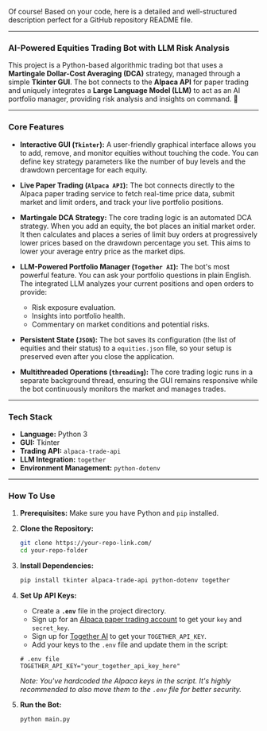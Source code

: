 Of course\! Based on your code, here is a detailed and well-structured description perfect for a GitHub repository README file.

-----

### AI-Powered Equities Trading Bot with LLM Risk Analysis

This project is a Python-based algorithmic trading bot that uses a **Martingale Dollar-Cost Averaging (DCA)** strategy, managed through a simple **Tkinter GUI**. The bot connects to the **Alpaca API** for paper trading and uniquely integrates a **Large Language Model (LLM)** to act as an AI portfolio manager, providing risk analysis and insights on command. 🤖

-----

### Core Features

  * **Interactive GUI (`Tkinter`):** A user-friendly graphical interface allows you to add, remove, and monitor equities without touching the code. You can define key strategy parameters like the number of buy levels and the drawdown percentage for each equity.

  * **Live Paper Trading (`Alpaca API`):** The bot connects directly to the Alpaca paper trading service to fetch real-time price data, submit market and limit orders, and track your live portfolio positions.

  * **Martingale DCA Strategy:** The core trading logic is an automated DCA strategy. When you add an equity, the bot places an initial market order. It then calculates and places a series of limit buy orders at progressively lower prices based on the drawdown percentage you set. This aims to lower your average entry price as the market dips.

  * **LLM-Powered Portfolio Manager (`Together AI`):** The bot's most powerful feature. You can ask your portfolio questions in plain English. The integrated LLM analyzes your current positions and open orders to provide:

      * Risk exposure evaluation.
      * Insights into portfolio health.
      * Commentary on market conditions and potential risks.

  * **Persistent State (`JSON`):** The bot saves its configuration (the list of equities and their status) to a `equities.json` file, so your setup is preserved even after you close the application.

  * **Multithreaded Operations (`threading`):** The core trading logic runs in a separate background thread, ensuring the GUI remains responsive while the bot continuously monitors the market and manages trades.

-----

### Tech Stack

  * **Language:** Python 3
  * **GUI:** Tkinter
  * **Trading API:** `alpaca-trade-api`
  * **LLM Integration:** `together`
  * **Environment Management:** `python-dotenv`

-----

### How To Use

1.  **Prerequisites:** Make sure you have Python and `pip` installed.

2.  **Clone the Repository:**

    ```bash
    git clone https://your-repo-link.com/
    cd your-repo-folder
    ```

3.  **Install Dependencies:**

    ```bash
    pip install tkinter alpaca-trade-api python-dotenv together
    ```

4.  **Set Up API Keys:**

      * Create a **`.env`** file in the project directory.
      * Sign up for an [Alpaca paper trading account](https://alpaca.markets/) to get your `key` and `secret_key`.
      * Sign up for [Together AI](https://www.together.ai/) to get your `TOGETHER_API_KEY`.
      * Add your keys to the `.env` file and update them in the script:

    <!-- end list -->

    ```env
    # .env file
    TOGETHER_API_KEY="your_together_api_key_here" 
    ```

    *Note: You've hardcoded the Alpaca keys in the script. It's highly recommended to also move them to the `.env` file for better security.*

5.  **Run the Bot:**

    ```bash
    python main.py
    ```
